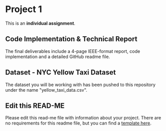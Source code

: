 # Project 1

This is an **individual assignment**.

## Code Implementation & Technical Report

The final deliverables include a 4-page IEEE-format report, code implementation and a detailed GitHub readme file.

## Dataset - NYC Yellow Taxi Dataset

The dataset you will be working with has been pushed to this repository under the name "yellow_taxi_data.csv".

## Edit this READ-ME

Please edit this read-me file with information about your project. There are no requirements for this readme file, but you can find a [template here](https://github.com/catiaspsilva/README-template).
